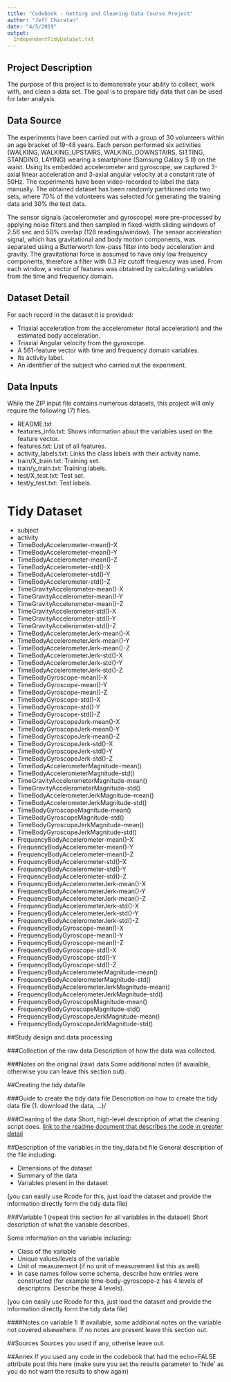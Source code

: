 ```yaml
---
title: "Codebook - Getting and Cleaning Data Course Project"
author: "Jeff Charatan"
date: "4/5/2019"
output:
  IndependentTidyDataSet.txt
---
```


## Project Description
The purpose of this project is to demonstrate your ability to collect, work with, and clean a data set. The goal is to prepare tidy data that can be used for later analysis. 


## Data Source
The experiments have been carried out with a group of 30 volunteers within an age bracket of 19-48 years. Each person performed six activities (WALKING, WALKING_UPSTAIRS, WALKING_DOWNSTAIRS, SITTING, STANDING, LAYING) wearing a smartphone (Samsung Galaxy S II) on the waist. Using its embedded accelerometer and gyroscope, we captured 3-axial linear acceleration and 3-axial angular velocity at a constant rate of 50Hz. The experiments have been video-recorded to label the data manually. The obtained dataset has been randomly partitioned into two sets, where 70% of the volunteers was selected for generating the training data and 30% the test data. 

The sensor signals (accelerometer and gyroscope) were pre-processed by applying noise filters and then sampled in fixed-width sliding windows of 2.56 sec and 50% overlap (128 readings/window). The sensor acceleration signal, which has gravitational and body motion components, was separated using a Butterworth low-pass filter into body acceleration and gravity. The gravitational force is assumed to have only low frequency components, therefore a filter with 0.3 Hz cutoff frequency was used. From each window, a vector of features was obtained by calculating variables from the time and frequency domain.


## Dataset Detail
For each record in the dataset it is provided: 
- Triaxial acceleration from the accelerometer (total acceleration) and the estimated body acceleration. 
- Triaxial Angular velocity from the gyroscope. 
- A 561-feature vector with time and frequency domain variables. 
- Its activity label. 
- An identifier of the subject who carried out the experiment.


## Data Inputs

While the ZIP input file contains numerous datasets, this project will only require the following (7) files. 

- README.txt
- features_info.txt: Shows information about the variables used on the feature vector.
- features.txt: List of all features.
- activity_labels.txt: Links the class labels with their activity name.
- train/X_train.txt: Training set.
- train/y_train.txt: Training labels.
- test/X_test.txt: Test set.
- test/y_test.txt: Test labels.






# Tidy Dataset

- subject
- activity
- TimeBodyAccelerometer-mean()-X
- TimeBodyAccelerometer-mean()-Y
- TimeBodyAccelerometer-mean()-Z
- TimeBodyAccelerometer-std()-X
- TimeBodyAccelerometer-std()-Y
- TimeBodyAccelerometer-std()-Z
- TimeGravityAccelerometer-mean()-X
- TimeGravityAccelerometer-mean()-Y
- TimeGravityAccelerometer-mean()-Z
- TimeGravityAccelerometer-std()-X
- TimeGravityAccelerometer-std()-Y
- TimeGravityAccelerometer-std()-Z
- TimeBodyAccelerometerJerk-mean()-X
- TimeBodyAccelerometerJerk-mean()-Y
- TimeBodyAccelerometerJerk-mean()-Z
- TimeBodyAccelerometerJerk-std()-X
- TimeBodyAccelerometerJerk-std()-Y
- TimeBodyAccelerometerJerk-std()-Z
- TimeBodyGyroscope-mean()-X
- TimeBodyGyroscope-mean()-Y
- TimeBodyGyroscope-mean()-Z
- TimeBodyGyroscope-std()-X
- TimeBodyGyroscope-std()-Y
- TimeBodyGyroscope-std()-Z
- TimeBodyGyroscopeJerk-mean()-X
- TimeBodyGyroscopeJerk-mean()-Y
- TimeBodyGyroscopeJerk-mean()-Z
- TimeBodyGyroscopeJerk-std()-X
- TimeBodyGyroscopeJerk-std()-Y
- TimeBodyGyroscopeJerk-std()-Z
- TimeBodyAccelerometerMagnitude-mean()
- TimeBodyAccelerometerMagnitude-std()
- TimeGravityAccelerometerMagnitude-mean()
- TimeGravityAccelerometerMagnitude-std()
- TimeBodyAccelerometerJerkMagnitude-mean()
- TimeBodyAccelerometerJerkMagnitude-std()
- TimeBodyGyroscopeMagnitude-mean()
- TimeBodyGyroscopeMagnitude-std()
- TimeBodyGyroscopeJerkMagnitude-mean()
- TimeBodyGyroscopeJerkMagnitude-std()
- FrequencyBodyAccelerometer-mean()-X
- FrequencyBodyAccelerometer-mean()-Y
- FrequencyBodyAccelerometer-mean()-Z
- FrequencyBodyAccelerometer-std()-X
- FrequencyBodyAccelerometer-std()-Y
- FrequencyBodyAccelerometer-std()-Z
- FrequencyBodyAccelerometerJerk-mean()-X
- FrequencyBodyAccelerometerJerk-mean()-Y
- FrequencyBodyAccelerometerJerk-mean()-Z
- FrequencyBodyAccelerometerJerk-std()-X
- FrequencyBodyAccelerometerJerk-std()-Y
- FrequencyBodyAccelerometerJerk-std()-Z
- FrequencyBodyGyroscope-mean()-X
- FrequencyBodyGyroscope-mean()-Y
- FrequencyBodyGyroscope-mean()-Z
- FrequencyBodyGyroscope-std()-X
- FrequencyBodyGyroscope-std()-Y
- FrequencyBodyGyroscope-std()-Z
- FrequencyBodyAccelerometerMagnitude-mean()
- FrequencyBodyAccelerometerMagnitude-std()
- FrequencyBodyAccelerometerJerkMagnitude-mean()
- FrequencyBodyAccelerometerJerkMagnitude-std()
- FrequencyBodyGyroscopeMagnitude-mean()
- FrequencyBodyGyroscopeMagnitude-std()
- FrequencyBodyGyroscopeJerkMagnitude-mean()
- FrequencyBodyGyroscopeJerkMagnitude-std()










##Study design and data processing

###Collection of the raw data
Description of how the data was collected.

###Notes on the original (raw) data 
Some additional notes (if avaialble, otherwise you can leave this section out).

##Creating the tidy datafile

###Guide to create the tidy data file
Description on how to create the tidy data file (1. download the data, ...)/

###Cleaning of the data
Short, high-level description of what the cleaning script does. [link to the readme document that describes the code in greater detail]()

##Description of the variables in the tiny_data.txt file
General description of the file including:
 - Dimensions of the dataset
 - Summary of the data
 - Variables present in the dataset

(you can easily use Rcode for this, just load the dataset and provide the information directly form the tidy data file)

###Variable 1 (repeat this section for all variables in the dataset)
Short description of what the variable describes.

Some information on the variable including:
 - Class of the variable
 - Unique values/levels of the variable
 - Unit of measurement (if no unit of measurement list this as well)
 - In case names follow some schema, describe how entries were constructed (for example time-body-gyroscope-z has 4 levels of descriptors. Describe these 4 levels). 

(you can easily use Rcode for this, just load the dataset and provide the information directly form the tidy data file)

####Notes on variable 1:
If available, some additional notes on the variable not covered elsewehere. If no notes are present leave this section out.

##Sources
Sources you used if any, otherise leave out.

##Annex
If you used any code in the codebook that had the echo=FALSE attribute post this here (make sure you set the results parameter to 'hide' as you do not want the results to show again)
